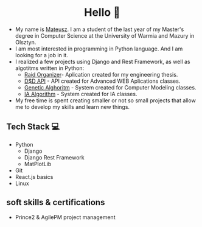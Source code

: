 <h1 align=center>Hello 👋</h1>


* My name is [Mateusz](https://www.linkedin.com/in/mateusz-grzesikiewicz/). I am a student of the last year of my Master's degree in Computer Science at the University of Warmia and Mazury in Olsztyn.
* I am most interested in programming in Python language. And I am looking for a job in it.
* I realized a few projects using Django and Rest Framework, as well as algotitms written in Python:
  - [Raid Organizer](https://github.com/StrangeriX/RaidOrganizer)- Aplication created for my engineering thesis.
  - [D$D API](https://github.com/StrangeriX/ZSI) - API created for Advanced WEB Aplications classes.
  - [Genetic Alghoritm](https://github.com/StrangeriX/AlgorymGenetyczny) - System created for Computer Modeling classes.
  - [IA Algorithm](https://github.com/StrangeriX/SSI) - System created for IA classes.
* My free time is spent creating smaller or not so small projects that allow me to develop my skills and learn new things.  


## Tech Stack :computer:
- Python 
  - Django
  - Django Rest Framework
  - MatPlotLib
- Git
- React.js basics
- Linux

## soft skills & certifications
- Prince2 & AgilePM project management
